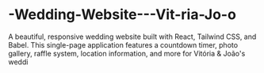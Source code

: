 # -Wedding-Website---Vit-ria-Jo-o
A beautiful, responsive wedding website built with React, Tailwind CSS, and Babel. This single-page application features a countdown timer, photo gallery, raffle system, location information, and more for Vitória &amp; João's weddi
